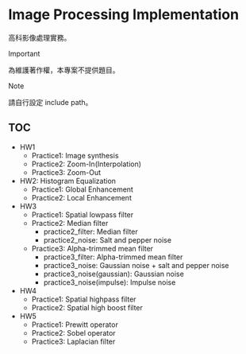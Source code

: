# Image Processing Implementation

高科影像處理實務。

> [!IMPORTANT]  
> 為維護著作權，本專案不提供題目。

> [!NOTE] 
> 請自行設定 include path。

## TOC
- HW1
  - Practice1: Image synthesis
  - Practice2: Zoom-In(Interpolation)
  - Practice3: Zoom-Out
- HW2: Histogram Equalization
  - Practice1: Global Enhancement
  - Practice2: Local Enhancement
- HW3
  - Practice1: Spatial lowpass filter
  - Practice2: Median filter
    - practice2_filter: Median filter
    - practice2_noise: Salt and pepper noise
  - Practice3: Alpha-trimmed mean filter
    - practice3_filter: Alpha-trimmed mean filter
    - practice3_noise: Gaussian noise + salt and pepper noise
    - practice3_noise(gaussian): Gaussian noise
    - practice3_noise(impulse): Impulse noise
- HW4
  - Practice1: Spatial highpass filter
  - Practice2: Spatial high boost filter
- HW5
  - Practice1: Prewitt operator
  - Practice2: Sobel operator
  - Practice3: Laplacian filter